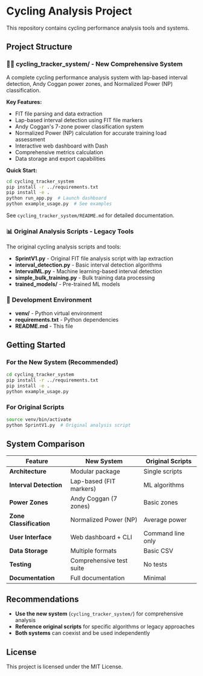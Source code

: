 # Cycling Analysis Project

This repository contains cycling performance analysis tools and systems.

## Project Structure

### 🚴‍♂️ **cycling_tracker_system/** - New Comprehensive System
A complete cycling performance analysis system with lap-based interval detection, Andy Coggan power zones, and Normalized Power (NP) classification.

**Key Features:**
- FIT file parsing and data extraction
- Lap-based interval detection using FIT file markers
- Andy Coggan's 7-zone power classification system
- Normalized Power (NP) calculation for accurate training load assessment
- Interactive web dashboard with Dash
- Comprehensive metrics calculation
- Data storage and export capabilities

**Quick Start:**
```bash
cd cycling_tracker_system
pip install -r ../requirements.txt
pip install -e .
python run_app.py  # Launch dashboard
python example_usage.py  # See examples
```

See `cycling_tracker_system/README.md` for detailed documentation.

### 📊 **Original Analysis Scripts** - Legacy Tools
The original cycling analysis scripts and tools:

- **SprintV1.py** - Original FIT file analysis script with lap extraction
- **interval_detection.py** - Basic interval detection algorithms  
- **IntervalML.py** - Machine learning-based interval detection
- **simple_bulk_training.py** - Bulk training data processing
- **trained_models/** - Pre-trained ML models

### 🔧 **Development Environment**
- **venv/** - Python virtual environment
- **requirements.txt** - Python dependencies
- **README.md** - This file

## Getting Started

### For the New System (Recommended)
```bash
cd cycling_tracker_system
pip install -r ../requirements.txt
pip install -e .
python example_usage.py
```

### For Original Scripts
```bash
source venv/bin/activate
python SprintV1.py  # Original analysis script
```

## System Comparison

| Feature | New System | Original Scripts |
|---------|------------|------------------|
| **Architecture** | Modular package | Single scripts |
| **Interval Detection** | Lap-based (FIT markers) | ML algorithms |
| **Power Zones** | Andy Coggan (7 zones) | Basic zones |
| **Zone Classification** | Normalized Power (NP) | Average power |
| **User Interface** | Web dashboard + CLI | Command line only |
| **Data Storage** | Multiple formats | Basic CSV |
| **Testing** | Comprehensive test suite | No tests |
| **Documentation** | Full documentation | Minimal |

## Recommendations

- **Use the new system** (`cycling_tracker_system/`) for comprehensive analysis
- **Reference original scripts** for specific algorithms or legacy approaches
- **Both systems** can coexist and be used independently

## License

This project is licensed under the MIT License.